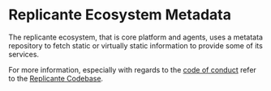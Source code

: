 # Replicante Ecosystem Metadata
The replicante ecosystem, that is core platform and agents, uses a metatata repository
to fetch static or virtually static information to provide some of its services.

For more information, especially with regards to the
[code of conduct](https://github.com/replicante-io/replicante/blob/master/CODE_OF_CONDUCT.md)
refer to the [Replicante Codebase](https://github.com/replicante-io/replicante).
